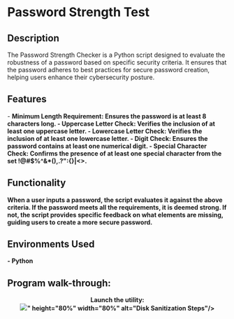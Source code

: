 <h1> Password Strength Test </h1>

<h2> Description </h2>
The Password Strength Checker is a Python script designed to evaluate the robustness of a password based on specific security criteria. It ensures that the password adheres to best practices for secure password creation, helping users enhance their cybersecurity posture.
<br />


<h2> Features </h2>
- <b>Minimum Length Requirement: Ensures the password is at least 8 characters long.<b>
- <b>Uppercase Letter Check: Verifies the inclusion of at least one uppercase letter.<b> 
- <b>Lowercase Letter Check: Verifies the inclusion of at least one lowercase letter.<b>
- <b>Digit Check: Ensures the password contains at least one numerical digit.<b>
- <b>Special Character Check: Confirms the presence of at least one special character from the set !@#$%^&*(),.?":{}|<>. <b>


<h2> Functionality </h2>
When a user inputs a password, the script evaluates it against the above criteria. If the password meets all the requirements, it is deemed strong. If not, the script provides specific feedback on what elements are missing, guiding users to create a more secure password.
<br /> 


<h2>Environments Used </h2>
- <b>Python</b>


<h2>Program walk-through:</h2>
<p align="center">
Launch the utility: <br/>
<img src="<img width="585" src="https://github.com/user-attachments/assets/480420cc-2600-4dc4-9ab0-d22fbe584ab5">" height="80%" width="80%" alt="Disk Sanitization Steps"/>
<br />


<!--
 ```diff
- text in red
+ text in green
! text in orange
# text in gray
@@ text in purple (and bold)@@
```
--!>
